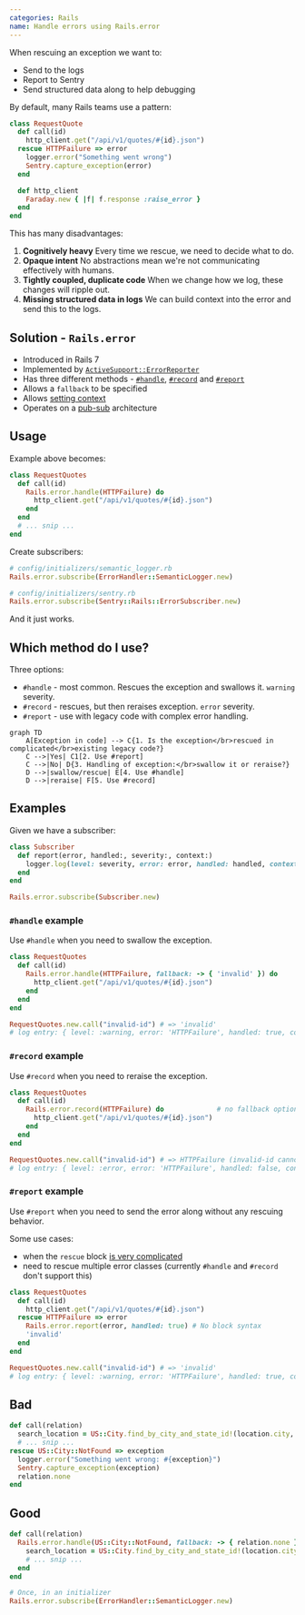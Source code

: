 ```yaml
---
categories: Rails
name: Handle errors using Rails.error
---
```


When rescuing an exception we want to:

* Send to the logs
* Report to Sentry
* Send structured data along to help debugging

By default, many Rails teams use a pattern:

```ruby
class RequestQuote
  def call(id)
    http_client.get("/api/v1/quotes/#{id}.json")
  rescue HTTPFailure => error
    logger.error("Something went wrong")
    Sentry.capture_exception(error)
  end

  def http_client
    Faraday.new { |f| f.response :raise_error }
  end
end
```

This has many disadvantages:

1. **Cognitively heavy** Every time we rescue, we need to decide what to do.
2. **Opaque intent** No abstractions mean we're not communicating effectively with humans.
3. **Tightly coupled, duplicate code** When we change how we log, these changes will ripple out.
4. **Missing structured data in logs** We can build context into the error and send this to the logs.

## Solution - `Rails.error`

* Introduced in Rails 7
* Implemented by [`ActiveSupport::ErrorReporter`](https://api.rubyonrails.org/classes/ActiveSupport/ErrorReporter.html)
* Has three different methods - [`#handle`](https://api.rubyonrails.org/classes/ActiveSupport/ErrorReporter.html#method-i-handle), [`#record`](https://api.rubyonrails.org/classes/ActiveSupport/ErrorReporter.html#method-i-record) and [`#report`](https://api.rubyonrails.org/classes/ActiveSupport/ErrorReporter.html#method-i-report)
* Allows a `fallback` to be specified
* Allows [setting context](https://api.rubyonrails.org/classes/ActiveSupport/ErrorReporter.html#method-i-set_context)
* Operates on a [pub-sub](https://api.rubyonrails.org/classes/ActiveSupport/ErrorReporter.html#method-i-subscribe) architecture

## Usage

Example above becomes:

```ruby
class RequestQuotes
  def call(id)
    Rails.error.handle(HTTPFailure) do
      http_client.get("/api/v1/quotes/#{id}.json")
    end
  end
  # ... snip ...
end
```

Create subscribers:

```ruby
# config/initializers/semantic_logger.rb
Rails.error.subscribe(ErrorHandler::SemanticLogger.new)

# config/initializers/sentry.rb
Rails.error.subscribe(Sentry::Rails::ErrorSubscriber.new)
```

And it just works.

## Which method do I use?

Three options:

* `#handle` - most common. Rescues the exception and swallows it. `warning` severity.
* `#record` - rescues, but then reraises exception. `error` severity.
* `#report` - use with legacy code with complex error handling.

```mermaid
graph TD
    A[Exception in code] --> C{1. Is the exception</br>rescued in complicated</br>existing legacy code?}
    C -->|Yes| C1[2. Use #report]
    C -->|No| D{3. Handling of exception:</br>swallow it or reraise?}
    D -->|swallow/rescue| E[4. Use #handle]
    D -->|reraise| F[5. Use #record]
```

## Examples

Given we have a subscriber:

```ruby
class Subscriber
  def report(error, handled:, severity:, context:)
    logger.log(level: severity, error: error, handled: handled, context: context) # pseudocode
  end
end

Rails.error.subscribe(Subscriber.new)
```

### `#handle` example

Use `#handle` when you need to swallow the exception.

```ruby
class RequestQuotes
  def call(id)
    Rails.error.handle(HTTPFailure, fallback: -> { 'invalid' }) do
      http_client.get("/api/v1/quotes/#{id}.json")
    end
  end
end

RequestQuotes.new.call("invalid-id") # => 'invalid'
# log entry: { level: :warning, error: 'HTTPFailure', handled: true, context: {}}
```

### `#record` example
  
Use `#record` when you need to reraise the exception.

```ruby
class RequestQuotes
  def call(id)
    Rails.error.record(HTTPFailure) do             # no fallback option
      http_client.get("/api/v1/quotes/#{id}.json")
    end
  end
end

RequestQuotes.new.call("invalid-id") # => HTTPFailure (invalid-id cannot be found)
# log entry: { level: :error, error: 'HTTPFailure', handled: false, context: {}}
```

### `#report` example
  
Use `#report` when you need to send the error along without any rescuing behavior.

Some use cases:

* when the `rescue` block [is very complicated](https://github.com/BiggerPockets/biggerpockets/blob/f3422ab30d481ad9f5945f8310e6d20b43c7020f/app/controllers/application_controller.rb#L122-L157)
* need to rescue multiple error classes (currently `#handle` and `#record` don't support this)

```ruby
class RequestQuotes
  def call(id)
    http_client.get("/api/v1/quotes/#{id}.json")
  rescue HTTPFailure => error
    Rails.error.report(error, handled: true) # No block syntax
    'invalid'
  end
end

RequestQuotes.new.call("invalid-id") # => 'invalid'
# log entry: { level: :warning, error: 'HTTPFailure', handled: true, context: {}}
```

## Bad

```ruby
def call(relation)
  search_location = US::City.find_by_city_and_state_id!(location.city, location.state)
  # ... snip ...
rescue US::City::NotFound => exception
  logger.error("Something went wrong: #{exception}")
  Sentry.capture_exception(exception)
  relation.none
end
```

## Good

```ruby
def call(relation)
  Rails.error.handle(US::City::NotFound, fallback: -> { relation.none }) do
    search_location = US::City.find_by_city_and_state_id!(location.city, location.state)
    # ... snip ...
  end
end
```

```ruby
# Once, in an initializer
Rails.error.subscribe(ErrorHandler::SemanticLogger.new)
```
